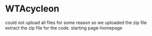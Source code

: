 # WTAcycleon
could not upload all files for some reason so we uploaded the zip file
extract the zip file for the code.
starting page-homepage
